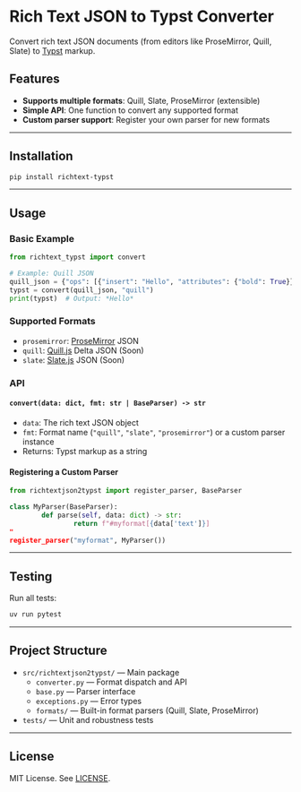 # Rich Text JSON to Typst Converter

Convert rich text JSON documents (from editors like ProseMirror, Quill, Slate) to [Typst](https://typst.app/) markup.

## Features

- **Supports multiple formats**: Quill, Slate, ProseMirror (extensible)
- **Simple API**: One function to convert any supported format
- **Custom parser support**: Register your own parser for new formats

---

## Installation

```bash
pip install richtext-typst
```

---

## Usage

### Basic Example

```python
from richtext_typst import convert

# Example: Quill JSON
quill_json = {"ops": [{"insert": "Hello", "attributes": {"bold": True}}]}
typst = convert(quill_json, "quill")
print(typst)  # Output: *Hello*
```

### Supported Formats

- `prosemirror`: [ProseMirror](https://prosemirror.net/) JSON
- `quill`: [Quill.js](https://quilljs.com/) Delta JSON (Soon)
- `slate`: [Slate.js](https://docs.slatejs.org/) JSON (Soon)

### API

#### `convert(data: dict, fmt: str | BaseParser) -> str`

- `data`: The rich text JSON object
- `fmt`: Format name (`"quill"`, `"slate"`, `"prosemirror"`) or a custom parser instance
- Returns: Typst markup as a string

#### Registering a Custom Parser

```python
from richtextjson2typst import register_parser, BaseParser

class MyParser(BaseParser):
		def parse(self, data: dict) -> str:
				return f"#myformat[{data['text']}]
"
register_parser("myformat", MyParser())
```

---

## Testing

Run all tests:

```bash
uv run pytest
```

---

## Project Structure

- `src/richtextjson2typst/` — Main package
  - `converter.py` — Format dispatch and API
  - `base.py` — Parser interface
  - `exceptions.py` — Error types
  - `formats/` — Built-in format parsers (Quill, Slate, ProseMirror)
- `tests/` — Unit and robustness tests

---

## License

MIT License. See [LICENSE](LICENSE).
